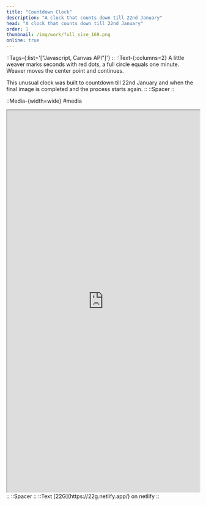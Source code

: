 ```yaml
---
title: "Countdown Clock"
description: "A clock that counts down till 22nd January"
head: "A clock that counts down till 22nd January"
order: 1
thumbnail: /img/work/full_size_169.png
online: true
---
```


::Tags-{:list='["Javascript, Canvas API"]'}
::
::Text-{:columns=2}
A little weaver marks seconds with red dots, a full circle equals one minute. Weaver moves the center point and continues.

This unusual clock was built to countdown till 22nd January and when the final image is completed and the process starts again.
::
::Spacer
::

::Media-{width=wide}
#media
<iframe src="https://22g.netlify.app/" width=100% height=1000px ></iframe>
::
::Spacer
::
::Text
[22G](https://22g.netlify.app/) on netlify
::
